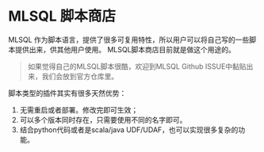 # MLSQL 脚本商店

MLSQL 作为脚本语言，提供了很多可复用特性，所以用户可以将自己写的一些脚本提供出来，供其他用户使用。
MLSQL脚本商店目前就是做这个用途的。

> 如果觉得自己的MLSQL脚本很酷，欢迎到MLSQL Github ISSUE中黏贴出来，我们会放到官方仓库里。
> 

脚本类型的插件其实有很多天然优势：

1. 无需重启或者部署。修改完即可生效；
2. 可以多个版本同时存在，只需要使用不同的名字即可。
3. 结合python代码或者是scala/java UDF/UDAF，也可以实现很多复杂的功能。